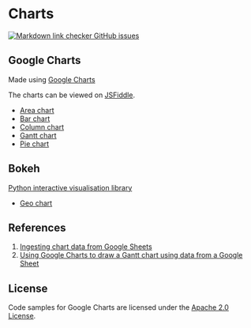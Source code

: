 # Charts

[![Markdown link checker GitHub issues](https://img.shields.io/github/issues/nmstreethran/charts/link%20checker?color=limegreen&label=Link%20checker%20issues&labelColor=darkslategray)](https://github.com/nmstreethran/charts/issues?q=is%3Aissue+is%3Aopen+label%3A%22link+checker%22)

## Google Charts

Made using [Google Charts](https://developers.google.com/chart)

The charts can be viewed on [JSFiddle](https://jsfiddle.net/user/nmstreethran/).

- [Area chart](charts/google/areachart.html)
- [Bar chart](charts/google/barchart.html)
- [Column chart](charts/google/columnchart.html)
- [Gantt chart](charts/google/ganttchart.html)
- [Pie chart](charts/google/piechart.html)

## Bokeh

[Python interactive visualisation library](https://docs.bokeh.org/en/latest/index.html)

- [Geo chart](charts/bokeh/geomap.html)

## References

1. [Ingesting chart data from Google Sheets](https://developers.google.com/chart/interactive/docs/spreadsheets)
2. [Using Google Charts to draw a Gantt chart using data from a Google Sheet](https://stackoverflow.com/questions/42332424/how-can-i-use-google-charts-to-draw-a-gantt-chart-using-data-from-a-google-sheet)

## License

Code samples for Google Charts are licensed under the [Apache 2.0 License](LICENSE).
